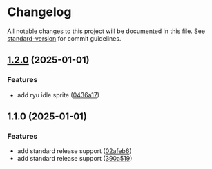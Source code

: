 # Changelog

All notable changes to this project will be documented in this file. See [standard-version](https://github.com/conventional-changelog/standard-version) for commit guidelines.

## [1.2.0](https://github.com/annalhq/gameDev/compare/v1.1.0...v1.2.0) (2025-01-01)


### Features

* add ryu idle sprite ([0436a17](https://github.com/annalhq/gameDev/commit/0436a174698221c597e70a4fb0bed6d8cb415ec9))

## 1.1.0 (2025-01-01)


### Features

* add standard release support ([02afeb6](https://github.com/annalhq/gameDev/commit/02afeb6368f0a3a05ff74207299e1dca61393b71))
* add standard release support ([390a519](https://github.com/annalhq/gameDev/commit/390a519b4a2569b039f38614fff6def938d20678))
